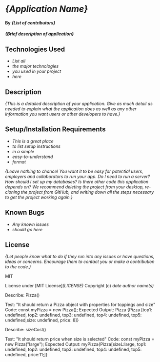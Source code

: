# _{Application Name}_

#### By _**{List of contributors}**_

#### _{Brief description of application}_

## Technologies Used

* _List all_
* _the major technologies_
* _you used in your project_
* _here_

## Description

_{This is a detailed description of your application. Give as much detail as needed to explain what the application does as well as any other information you want users or other developers to have.}_

## Setup/Installation Requirements

* _This is a great place_
* _to list setup instructions_
* _in a simple_
* _easy-to-understand_
* _format_

_{Leave nothing to chance! You want it to be easy for potential users, employers and collaborators to run your app. Do I need to run a server? How should I set up my databases? Is there other code this application depends on? We recommend deleting the project from your desktop, re-cloning the project from GitHub, and writing down all the steps necessary to get the project working again.}_

## Known Bugs

* _Any known issues_
* _should go here_

## License

_{Let people know what to do if they run into any issues or have questions, ideas or concerns.  Encourage them to contact you or make a contribution to the code.}_

MIT

License under [MIT License]_(LICENSE)_
Copyright (c) _date_ _author name(s)_




Describe: Pizza()

Test: "It should return a Pizza object with properties for toppings and size"
Code: const myPizza = new Pizza();
Expected Output: Pizza {Pizza [top1: undefined, top2: undefined, top3: undefined, top4: undefined, top5: undefined,size: undefined, price: 8]}

Describe: sizeCost()

Test: "It should return price when size is selected"
Code: const myPizza = new Pizza("large");
Expected Output: myPizza{Pizza[sizeL:large, top1: undefined, top2: undefined, top3: undefined, top4: undefined, top5: undefined, price:11;]}